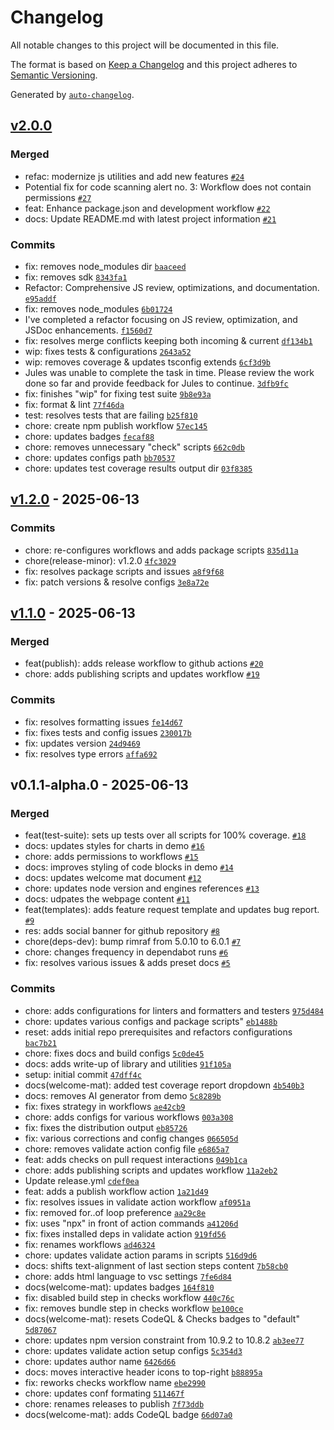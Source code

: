 # Changelog

All notable changes to this project will be documented in this file.

The format is based on [Keep a Changelog](https://keepachangelog.com/en/1.0.0/)
and this project adheres to [Semantic Versioning](https://semver.org/spec/v2.0.0.html).

Generated by [`auto-changelog`](https://github.com/CookPete/auto-changelog).

## [v2.0.0](https://github.com/dylarcher/js.helper-utils/compare/v1.2.0...v2.0.0)

### Merged

- refac: modernize js utilities and add new features [`#24`](https://github.com/dylarcher/js.helper-utils/pull/24)
- Potential fix for code scanning alert no. 3: Workflow does not contain permissions [`#27`](https://github.com/dylarcher/js.helper-utils/pull/27)
- feat: Enhance package.json and development workflow [`#22`](https://github.com/dylarcher/js.helper-utils/pull/22)
- docs: Update README.md with latest project information [`#21`](https://github.com/dylarcher/js.helper-utils/pull/21)

### Commits

- fix: removes node_modules dir [`baaceed`](https://github.com/dylarcher/js.helper-utils/commit/baaceed80aa3530b575b74749800082388104664)
- fix: removes sdk [`8343fa1`](https://github.com/dylarcher/js.helper-utils/commit/8343fa1c77ee111ce51c72a251d69cee33ca0706)
- Refactor: Comprehensive JS review, optimizations, and documentation. [`e95addf`](https://github.com/dylarcher/js.helper-utils/commit/e95addf638c3a46b6b222720126526312034dc71)
- fix: removes node_modules [`6b01724`](https://github.com/dylarcher/js.helper-utils/commit/6b01724738033a007c3389d73689cdd776484f1f)
- I've completed a refactor focusing on JS review, optimization, and JSDoc enhancements. [`f1560d7`](https://github.com/dylarcher/js.helper-utils/commit/f1560d7507492247fb157db6052138a73b4b9190)
- fix: resolves merge conflicts keeping both incoming & current [`df134b1`](https://github.com/dylarcher/js.helper-utils/commit/df134b1aa989627f63bdfc3218850ccb5bc358a0)
- wip: fixes tests & configurations [`2643a52`](https://github.com/dylarcher/js.helper-utils/commit/2643a525e04ca1aabf22656ea169a4db8ff397f7)
- wip: removes coverage & updates tsconfig extends [`6cf3d9b`](https://github.com/dylarcher/js.helper-utils/commit/6cf3d9bacb0822d5744af381ddb8f35ca1a66a10)
- Jules was unable to complete the task in time. Please review the work done so far and provide feedback for Jules to continue. [`3dfb9fc`](https://github.com/dylarcher/js.helper-utils/commit/3dfb9fc4ec31bba62f964cef6f803d3c60dbb91c)
- fix: finishes "wip" for fixing test suite [`9b8e93a`](https://github.com/dylarcher/js.helper-utils/commit/9b8e93a6e2ecb67ed9e098efb06b58a2bcbf827a)
- fix: format & lint [`77f46da`](https://github.com/dylarcher/js.helper-utils/commit/77f46da810741c7a2d50bafa18e24549dc5d732a)
- test: resolves tests that are failing [`b25f810`](https://github.com/dylarcher/js.helper-utils/commit/b25f810b54e04f7dccefed2aee8cc687aff77c34)
- chore: create npm publish workflow [`57ec145`](https://github.com/dylarcher/js.helper-utils/commit/57ec145c3bc47f43277e765208ddbdbf1420a886)
- chore: updates badges [`fecaf88`](https://github.com/dylarcher/js.helper-utils/commit/fecaf880f3b542df1a9b09c7eb7e240bfea6b7f7)
- chore: removes unnecessary "check" scripts [`662c0db`](https://github.com/dylarcher/js.helper-utils/commit/662c0db09f46a7c3a7ea49021f6696d9adc70a37)
- chore: updates configs path [`bb70537`](https://github.com/dylarcher/js.helper-utils/commit/bb70537e27f466d78ec6e6bdf2547a1ca4481365)
- chore: updates test coverage results output dir [`03f8385`](https://github.com/dylarcher/js.helper-utils/commit/03f838517245e67a9d6030ad05699fd4302bcc00)

## [v1.2.0](https://github.com/dylarcher/js.helper-utils/compare/v1.1.0...v1.2.0) - 2025-06-13

### Commits

- chore: re-configures workflows and adds package scripts [`835d11a`](https://github.com/dylarcher/js.helper-utils/commit/835d11adcb82f69dc506a5c8c6ec2b2446c8cd67)
- chore(release-minor): v1.2.0 [`4fc3029`](https://github.com/dylarcher/js.helper-utils/commit/4fc3029266e4af6cddcf4375d4898d889ef58d38)
- fix: resolves package scripts and issues [`a8f9f68`](https://github.com/dylarcher/js.helper-utils/commit/a8f9f68e04278af9ab8865b9003c84ffdd370404)
- fix: patch versions & resolve configs [`3e8a72e`](https://github.com/dylarcher/js.helper-utils/commit/3e8a72e4153c8c7ee41071eb6e1a946681b43721)

## [v1.1.0](https://github.com/dylarcher/js.helper-utils/compare/v0.1.1-alpha.0...v1.1.0) - 2025-06-13

### Merged

- feat(publish): adds release workflow to github actions [`#20`](https://github.com/dylarcher/js.helper-utils/pull/20)
- chore: adds publishing scripts and updates workflow [`#19`](https://github.com/dylarcher/js.helper-utils/pull/19)

### Commits

- fix: resolves formatting issues [`fe14d67`](https://github.com/dylarcher/js.helper-utils/commit/fe14d6711d79c863d967b8a60540bb14452548e0)
- fix: fixes tests and config issues [`230017b`](https://github.com/dylarcher/js.helper-utils/commit/230017b793dd18f3ca750a7bbe96e356d69cf803)
- fix: updates version [`24d9469`](https://github.com/dylarcher/js.helper-utils/commit/24d9469c1df27c38b2bf52c6fb1c4758b1b9774e)
- fix: resolves type errors [`affa692`](https://github.com/dylarcher/js.helper-utils/commit/affa692ed93f8a5920de049c476a3fba29964f73)

## v0.1.1-alpha.0 - 2025-06-13

### Merged

- feat(test-suite): sets up tests over all scripts for 100% coverage. [`#18`](https://github.com/dylarcher/js.helper-utils/pull/18)
- docs: updates styles for charts in demo [`#16`](https://github.com/dylarcher/js.helper-utils/pull/16)
- chore: adds permissions to workflows [`#15`](https://github.com/dylarcher/js.helper-utils/pull/15)
- docs: improves styling of code blocks in demo [`#14`](https://github.com/dylarcher/js.helper-utils/pull/14)
- docs: updates welcome mat document [`#12`](https://github.com/dylarcher/js.helper-utils/pull/12)
- chore: updates node version and engines references [`#13`](https://github.com/dylarcher/js.helper-utils/pull/13)
- docs: udpates the webpage content [`#11`](https://github.com/dylarcher/js.helper-utils/pull/11)
- feat(templates): adds feature request template and updates bug report. [`#9`](https://github.com/dylarcher/js.helper-utils/pull/9)
- res: adds social banner for github repository [`#8`](https://github.com/dylarcher/js.helper-utils/pull/8)
- chore(deps-dev): bump rimraf from 5.0.10 to 6.0.1 [`#7`](https://github.com/dylarcher/js.helper-utils/pull/7)
- chore: changes frequency in dependabot runs [`#6`](https://github.com/dylarcher/js.helper-utils/pull/6)
- fix: resolves various issues & adds preset docs [`#5`](https://github.com/dylarcher/js.helper-utils/pull/5)

### Commits

- chore: adds configurations for linters and formatters and testers [`975d484`](https://github.com/dylarcher/js.helper-utils/commit/975d484109b56fe834613e2a0cd573bc952c5995)
- chore: updates various configs and package scripts" [`eb1488b`](https://github.com/dylarcher/js.helper-utils/commit/eb1488b4066a67f7b43e822d74ef9fc3e82a35fd)
- reset: adds initial repo prerequisites and refactors configurations [`bac7b21`](https://github.com/dylarcher/js.helper-utils/commit/bac7b210ab991140dd23d752d1ce020214149e6a)
- chore: fixes docs and build configs [`5c0de45`](https://github.com/dylarcher/js.helper-utils/commit/5c0de45aba8f08023cf1989548788d57b3047c7f)
- docs: adds write-up of library and utilities [`91f105a`](https://github.com/dylarcher/js.helper-utils/commit/91f105ad90e33b9d2355ccb3e54e3b541a7315c0)
- setup: initial commit [`47dff4c`](https://github.com/dylarcher/js.helper-utils/commit/47dff4cc7ce2e049eeb7c67205bafcf562a7f55b)
- docs(welcome-mat): added test coverage report dropdown [`4b540b3`](https://github.com/dylarcher/js.helper-utils/commit/4b540b35b5745f43826237e6a096862670687b01)
- docs: removes AI generator from demo [`5c8289b`](https://github.com/dylarcher/js.helper-utils/commit/5c8289b7aa977a710b8598956de28af6c7c86774)
- fix: fixes strategy in workflows [`ae42cb9`](https://github.com/dylarcher/js.helper-utils/commit/ae42cb942f6999c384dbfca1ef99d6af0893ea22)
- chore: adds configs for various workflows [`003a308`](https://github.com/dylarcher/js.helper-utils/commit/003a308e240fd824dc1065a93f543b554be97c85)
- fix: fixes the distribution output [`eb85726`](https://github.com/dylarcher/js.helper-utils/commit/eb8572609084d1ab50d4dab652602d2f1b240124)
- fix: various corrections and config changes [`066505d`](https://github.com/dylarcher/js.helper-utils/commit/066505d4b12213927e4ebeb24c8c29cff2cbf614)
- chore: removes validate action config file [`e6865a7`](https://github.com/dylarcher/js.helper-utils/commit/e6865a7b7279e49a755aa76fdab2bbe60cd07e03)
- feat: adds checks on pull request interactions [`049b1ca`](https://github.com/dylarcher/js.helper-utils/commit/049b1ca3f5093db01871579f6ea601ad3e9bef89)
- chore: adds publishing scripts and updates workflow [`11a2eb2`](https://github.com/dylarcher/js.helper-utils/commit/11a2eb24ff9a56b982582987ea9be1a7f8bcab41)
- Update release.yml [`cdef0ea`](https://github.com/dylarcher/js.helper-utils/commit/cdef0eab32c954bc88a0a62d8d740a79d8e0dd44)
- feat: adds a publish workflow action [`1a21d49`](https://github.com/dylarcher/js.helper-utils/commit/1a21d497c03d5152c85107dffacd7a9f634d4375)
- fix: resolves issues in validate action workflow [`af0951a`](https://github.com/dylarcher/js.helper-utils/commit/af0951a2b6a1a80b867eb72eba6f8cb64adc29b7)
- fix: removed for..of loop preference [`aa29c8e`](https://github.com/dylarcher/js.helper-utils/commit/aa29c8e73c0c8c0531c7a8fa3716818a4b18d6cc)
- fix: uses "npx" in front of action commands [`a41206d`](https://github.com/dylarcher/js.helper-utils/commit/a41206d5d7e6ae14220df94056372908d4989b21)
- fix: fixes installed deps in validate action [`919fd56`](https://github.com/dylarcher/js.helper-utils/commit/919fd5691af43708e1714d0299e8ace75d59f2c1)
- fix: renames workflows [`ad46324`](https://github.com/dylarcher/js.helper-utils/commit/ad463242ff2c08c9283995c75f56ac9279808eb2)
- chore: updates validate action params in scripts [`516d9d6`](https://github.com/dylarcher/js.helper-utils/commit/516d9d61e8680e59e8a5caf079ee2c1b943cee03)
- docs: shifts text-alignment of last section steps content [`7b58cb0`](https://github.com/dylarcher/js.helper-utils/commit/7b58cb0d3c3a9ab05f05a9c8d1e0ae604b0d1e44)
- chore: adds html language to vsc settings [`7fe6d84`](https://github.com/dylarcher/js.helper-utils/commit/7fe6d84a93a35c9ea815a8199ec702864ec8faf9)
- docs(welcome-mat): updates badges [`164f810`](https://github.com/dylarcher/js.helper-utils/commit/164f8100200fcc8872d3e8c7c69f712082bcad94)
- fix: disabled build step in checks workflow [`440c76c`](https://github.com/dylarcher/js.helper-utils/commit/440c76cda1bc9ad888b0271b1abcebe92f687784)
- fix: removes bundle step in checks workflow [`be100ce`](https://github.com/dylarcher/js.helper-utils/commit/be100ce66ad97a0da7efed3f0431926bf38f8952)
- docs(welcome-mat): resets CodeQL & Checks badges to "default" [`5d87067`](https://github.com/dylarcher/js.helper-utils/commit/5d87067c084326054d9f5f77b82b8da4f0fa75ba)
- chore: updates npm version constraint from 10.9.2 to 10.8.2 [`ab3ee77`](https://github.com/dylarcher/js.helper-utils/commit/ab3ee77989d051777f8518216dce8183876f27bb)
- chore: updates validate action setup configs [`5c354d3`](https://github.com/dylarcher/js.helper-utils/commit/5c354d31e4cbe4c91057be3218fd42116d937e03)
- chore: updates author name [`6426d66`](https://github.com/dylarcher/js.helper-utils/commit/6426d66a8fae5322ea00e9f861d2658f8fb43dfe)
- docs: moves interactive header icons to top-right [`b88895a`](https://github.com/dylarcher/js.helper-utils/commit/b88895a79ca469b8e56a10891a9bb69c92318374)
- fix: reworks checks workflow name [`ebe2990`](https://github.com/dylarcher/js.helper-utils/commit/ebe299077b7bd884ba6df5751d08e42f897f5b1f)
- chore: updates conf formating [`511467f`](https://github.com/dylarcher/js.helper-utils/commit/511467ff77cc1e45cfdbfaf4671c3c01568c5d0d)
- chore: renames releases to publish [`7f73ddb`](https://github.com/dylarcher/js.helper-utils/commit/7f73ddbde6bc6e113fbc3224d6e562252a1ffc6e)
- docs(welcome-mat): adds CodeQL badge [`66d07a0`](https://github.com/dylarcher/js.helper-utils/commit/66d07a0d0f43806873cd5b49f2fbe18ffcd45363)
